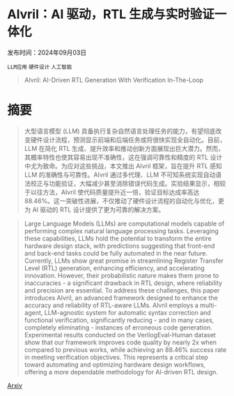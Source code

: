 # AIvril：AI 驱动，RTL 生成与实时验证一体化

发布时间：2024年09月03日

`LLM应用` `硬件设计` `人工智能`

> AIvril: AI-Driven RTL Generation With Verification In-The-Loop

# 摘要

> 大型语言模型 (LLM) 具备执行复杂自然语言处理任务的能力，有望彻底改变硬件设计流程，预测显示前端和后端任务或将很快实现全自动化。目前，LLM 在简化 RTL 生成、提升效率和推动创新方面展现出巨大潜力。然而，其概率特性也使其容易出现不准确性，这在强调可靠性和精度的 RTL 设计中尤为致命。为应对这些挑战，本文推出 AIvril 框架，旨在提升 RTL 感知 LLM 的准确性与可靠性。AIvril 通过多代理、LLM 不可知系统实现自动语法校正与功能验证，大幅减少甚至消除错误代码生成。实验结果显示，相较于以往方法，AIvril 使代码质量提升近一倍，验证目标达成率高达 88.46%。这一突破性进展，不仅推动了硬件设计流程的自动化与优化，更为 AI 驱动的 RTL 设计提供了更为可靠的解决方案。

> Large Language Models (LLMs) are computational models capable of performing complex natural language processing tasks. Leveraging these capabilities, LLMs hold the potential to transform the entire hardware design stack, with predictions suggesting that front-end and back-end tasks could be fully automated in the near future. Currently, LLMs show great promise in streamlining Register Transfer Level (RTL) generation, enhancing efficiency, and accelerating innovation. However, their probabilistic nature makes them prone to inaccuracies - a significant drawback in RTL design, where reliability and precision are essential.
  To address these challenges, this paper introduces AIvril, an advanced framework designed to enhance the accuracy and reliability of RTL-aware LLMs. AIvril employs a multi-agent, LLM-agnostic system for automatic syntax correction and functional verification, significantly reducing - and in many cases, completely eliminating - instances of erroneous code generation. Experimental results conducted on the VerilogEval-Human dataset show that our framework improves code quality by nearly 2x when compared to previous works, while achieving an 88.46% success rate in meeting verification objectives. This represents a critical step toward automating and optimizing hardware design workflows, offering a more dependable methodology for AI-driven RTL design.

[Arxiv](https://arxiv.org/abs/2409.11411)